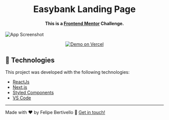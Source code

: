 <h1 align="center">
  Easybank Landing Page
</h1>

<h4 align="center">
  This is a <a href="https://www.frontendmentor.io/challenges/easybank-landing-page-WaUhkoDN" target="_blank">Frontend Mentor</a> Challenge.
</h4>

![App Screenshot](https://res.cloudinary.com/felipebertivello/image/upload/v1638843782/Easybank/easybank.png)

<p align="center">
  <a href="https://easybank-nextjs-bertivello.vercel.app" target="_blank">
    <img alt="Demo on Vercel" src="https://res.cloudinary.com/felipebertivello/image/upload/v1626646566/Demo_Vercel.png">
  </a>
</p>

## :rocket: Technologies

This project was developed with the following technologies:

- [ReactJs](https://reactjs.org/)
- [Next.js](https://nextjs.org/)
- [Styled Components](https://styled-components.com)
- [VS Code](https://code.visualstudio.com/)

---

Made with ♥ by Felipe Bertivello :wave: [Get in touch!](https://www.linkedin.com/in/felipebertivello/)
